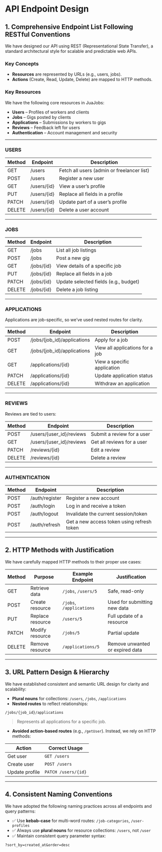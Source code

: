 # API Endpoint Design

## 1. Comprehensive Endpoint List Following RESTful Conventions

We have designed our API using REST (Representational State Transfer), a standard architectural style for scalable and predictable web APIs.

### Key Concepts

- **Resources** are represented by URLs (e.g., users, jobs).
- **Actions** (Create, Read, Update, Delete) are mapped to HTTP methods.

### Key Resources

We have the following core resources in JuaJobs:

- **Users** – Profiles of workers and clients  
- **Jobs** – Gigs posted by clients  
- **Applications** – Submissions by workers to gigs  
- **Reviews** – Feedback left for users  
- **Authentication** – Account management and security  

---

### USERS

| Method | Endpoint           | Description                              |
|--------|--------------------|------------------------------------------|
| GET    | /users             | Fetch all users (admin or freelancer list) |
| POST   | /users             | Register a new user                      |
| GET    | /users/{id}        | View a user’s profile                    |
| PUT    | /users/{id}        | Replace all fields in a profile          |
| PATCH  | /users/{id}        | Update part of a user’s profile          |
| DELETE | /users/{id}        | Delete a user account                    |

---

### JOBS

| Method | Endpoint           | Description                              |
|--------|--------------------|------------------------------------------|
| GET    | /jobs              | List all job listings                    |
| POST   | /jobs              | Post a new gig                           |
| GET    | /jobs/{id}         | View details of a specific job           |
| PUT    | /jobs/{id}         | Replace all fields in a job              |
| PATCH  | /jobs/{id}         | Update selected fields (e.g., budget)    |
| DELETE | /jobs/{id}         | Delete a job listing                     |

---

### APPLICATIONS

Applications are job-specific, so we’ve used nested routes for clarity.

| Method | Endpoint                              | Description                          |
|--------|----------------------------------------|--------------------------------------|
| POST   | /jobs/{job_id}/applications           | Apply for a job                      |
| GET    | /jobs/{job_id}/applications           | View all applications for a job      |
| GET    | /applications/{id}                    | View a specific application          |
| PATCH  | /applications/{id}                    | Update application status            |
| DELETE | /applications/{id}                    | Withdraw an application              |

---

### REVIEWS

Reviews are tied to users:

| Method | Endpoint                         | Description                       |
|--------|----------------------------------|-----------------------------------|
| POST   | /users/{user_id}/reviews         | Submit a review for a user        |
| GET    | /users/{user_id}/reviews         | Get all reviews for a user        |
| PATCH  | /reviews/{id}                    | Edit a review                     |
| DELETE | /reviews/{id}                    | Delete a review                   |

---

### AUTHENTICATION

| Method | Endpoint             | Description                                 |
|--------|----------------------|---------------------------------------------|
| POST   | /auth/register       | Register a new account                      |
| POST   | /auth/login          | Log in and receive a token                  |
| POST   | /auth/logout         | Invalidate the current session/token        |
| POST   | /auth/refresh        | Get a new access token using refresh token  |

---

## 2. HTTP Methods with Justification

We have carefully mapped HTTP methods to their proper use cases:

| Method | Purpose              | Example Endpoint         | Justification                        |
|--------|----------------------|---------------------------|--------------------------------------|
| GET    | Retrieve data        | `/jobs`, `/users/5`       | Safe, read-only                      |
| POST   | Create resource      | `/jobs`, `/applications`  | Used for submitting new data         |
| PUT    | Replace resource     | `/users/5`                | Full update of a resource            |
| PATCH  | Modify resource      | `/jobs/5`                 | Partial update                       |
| DELETE | Remove resource      | `/applications/5`         | Remove unwanted or expired data      |

---

## 3. URL Pattern Design & Hierarchy

We have established consistent and semantic URL design for clarity and scalability:

- **Plural nouns** for collections: `/users`, `/jobs`, `/applications`
- **Nested routes** to reflect relationships:

```http
/jobs/{job_id}/applications
````

> Represents all applications for a specific job.

* **Avoided action-based routes** (e.g., `/getUser`). Instead, we rely on HTTP methods:

| Action         | Correct Usage       |
| -------------- | ------------------- |
| Get user       | `GET /users`        |
| Create user    | `POST /users`       |
| Update profile | `PATCH /users/{id}` |

---

## 4. Consistent Naming Conventions

We have adopted the following naming practices across all endpoints and query patterns:

* ✅ Use **kebab-case** for multi-word routes: `/job-categories`, `/user-profiles`
* ✅ Always use **plural nouns** for resource collections: `/users`, not `/user`
* ✅ Maintain consistent query parameter syntax:

```http
?sort_by=created_at&order=desc
```